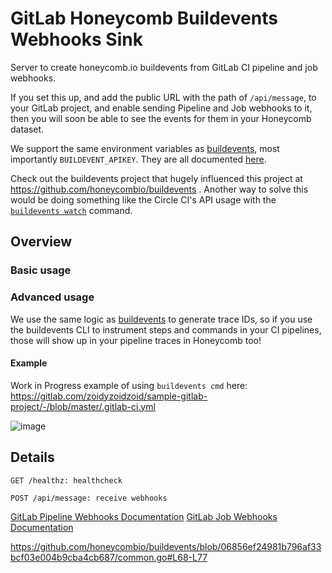 # GitLab Honeycomb Buildevents Webhooks Sink

Server to create honeycomb.io buildevents from GitLab CI pipeline and job webhooks.

If you set this up, and add the public URL with the path of `/api/message`, to your GitLab project, and enable sending Pipeline and Job webhooks to it, then you will soon be able to see the events for them in your Honeycomb dataset.

We support the same environment variables as [buildevents](https://github.com/honeycombio/buildevents), most importantly `BUILDEVENT_APIKEY`. They are all documented [here](https://github.com/honeycombio/buildevents#environment-variables).

Check out the buildevents project that hugely influenced this project at https://github.com/honeycombio/buildevents . Another way to solve this would be doing something like the Circle CI's API usage with the [`buildevents watch`](https://github.com/honeycombio/buildevents#watch) command.

## Overview

### Basic usage

### Advanced usage

We use the same logic as [buildevents](https://github.com/honeycombio/buildevents) to generate trace IDs, so if you use the buildevents CLI to instrument steps and commands in your CI pipelines, those will show up in your pipeline traces in Honeycomb too!

#### Example

Work in Progress example of using `buildevents cmd` here: https://gitlab.com/zoidyzoidzoid/sample-gitlab-project/-/blob/master/.gitlab-ci.yml

![image](https://user-images.githubusercontent.com/2572493/131356377-f335f439-bcc0-43ef-9315-9213d0dbf0ab.png)

## Details

```
GET /healthz: healthcheck

POST /api/message: receive webhooks
```

[GitLab Pipeline Webhooks Documentation](https://docs.gitlab.com/ee/user/project/integrations/webhooks.html#pipeline-events)
[GitLab Job Webhooks Documentation](https://docs.gitlab.com/ee/user/project/integrations/webhooks.html#job-events)

https://github.com/honeycombio/buildevents/blob/06856ef24981b796af33bcf03e004b9cba4cb687/common.go#L68-L77
